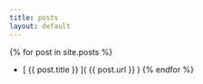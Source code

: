 ```yaml
---
title: posts
layout: default
---
```


{% for post in site.posts %}
- [ {{ post.title }} ]( {{ post.url }} )
{% endfor %}